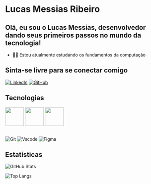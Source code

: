 # Lucas Messias Ribeiro

## Olá, eu sou o Lucas Messias, desenvolvedor dando seus primeiros passos no mundo da tecnologia!

- 👨‍💻 Estou atualmente estudando os fundamentos da computação

## Sinta-se livre para se conectar comigo

[![LinkedIn](https://img.shields.io/badge/LinkedIn-0077B5?style=for-the-badge&logo=linkedin&logoColor=white)](https://www.linkedin.com/in/lucasmri/) [![GitHub](https://img.shields.io/badge/GitHub-100000?style=for-the-badge&logo=github&logoColor=white)](https://github.com/lucasmri)

## Tecnologias

<div>
  <img src="https://cdn.jsdelivr.net/gh/devicons/devicon/icons/html5/html5-original.svg" width="60"/>
  <img src="https://cdn.jsdelivr.net/gh/devicons/devicon/icons/css3/css3-original.svg" width="60"/>
  <img src="https://cdn.jsdelivr.net/gh/devicons/devicon/icons/javascript/javascript-original.svg" width="60"/>
</div>
<br>

![Git](https://img.shields.io/badge/GIT-E44C30?style=for-the-badge&logo=git&logoColor=white) ![Vscode](https://img.shields.io/badge/Vscode-007ACC?style=for-the-badge&logo=visual-studio-code&logoColor=white)
![Figma](https://img.shields.io/badge/Figma-696969?style=for-the-badge&logo=figma&logoColor=figma)

## Estatísticas

![GitHub Stats](https://github-readme-stats.vercel.app/api?username=lucasmri&theme=transparent&bg_color=000&border_color=d13235&show_icons=true&icon_color=d13235&title_color=d13235&text_color=FFF)

![Top Langs](https://github-readme-stats-git-masterrstaa-rickstaa.vercel.app/api/top-langs/?username=lucasmri&layout=compact&bg_color=000&border_color=d13235&title_color=d13235&text_color=FFF)
